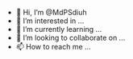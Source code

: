 - 👋 Hi, I’m @MdPSdiuh
- 👀 I’m interested in ...
- 🌱 I’m currently learning ...
- 💞️ I’m looking to collaborate on ...
- 📫 How to reach me ...

<!---
MdPSdiuh/MdPSdiuh is a ✨ special ✨ repository because its `README.md` (this file) appears on your GitHub profile.
You can click the Preview link to take a look at your changes.
--->

